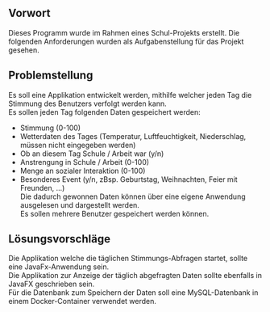 ## Vorwort

Dieses Programm wurde im Rahmen eines Schul-Projekts erstellt. Die folgenden Anforderungen wurden als Aufgabenstellung für das Projekt gesehen.

## Problemstellung

Es soll eine Applikation entwickelt werden, mithilfe welcher jeden Tag die Stimmung des Benutzers verfolgt werden kann.
<br>
Es sollen jeden Tag folgenden Daten gespeichert werden:
- Stimmung (0-100)
- Wetterdaten des Tages (Temperatur, Luftfeuchtigkeit, Niederschlag, müssen nicht eingegeben werden)
- Ob an diesem Tag Schule / Arbeit war (y/n)
- Anstrengung in Schule / Arbeit (0-100)
- Menge an sozialer Interaktion (0-100)
- Besonderes Event (y/n, zBsp. Geburtstag, Weihnachten, Feier mit Freunden, ...)
  <br>
  Die dadurch gewonnen Daten können über eine eigene Anwendung ausgelesen und dargestellt werden.
  <br>
  Es sollen mehrere Benutzer gespeichert werden können.


## Lösungsvorschläge

Die Applikation welche die täglichen Stimmungs-Abfragen startet, sollte eine JavaFx-Anwendung sein.
<br>
Die Applikation zur Anzeige der täglich abgefragten Daten sollte ebenfalls in JavaFX geschrieben sein.
<br>
Für die Datenbank zum Speichern der Daten soll eine MySQL-Datenbank in einem Docker-Container verwendet werden.
